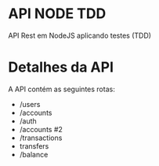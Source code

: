 # API NODE TDD

API Rest em NodeJS aplicando testes (TDD)

# Detalhes da API

A API contém as seguintes rotas:

- /users 
- /accounts
- /auth
- /accounts #2
- /transactions
- transfers
- /balance